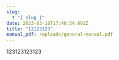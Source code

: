 ```yaml
---
slug:
  ? "{ slug }"
date: 2023-03-10T17:40:54.092Z
title: "12123123"
manual_pdf: /uploads/general-manual.pdf
---
```

123123123123